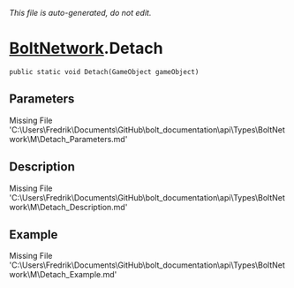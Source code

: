 *This file is auto-generated, do not edit.*

# [BoltNetwork](Types/BoltNetwork.md).Detach
`public static void Detach(GameObject gameObject)`
## Parameters
Missing File 'C:\Users\Fredrik\Documents\GitHub\bolt_documentation\api\Types\BoltNetwork\M\Detach_Parameters.md'
## Description
Missing File 'C:\Users\Fredrik\Documents\GitHub\bolt_documentation\api\Types\BoltNetwork\M\Detach_Description.md'
## Example
Missing File 'C:\Users\Fredrik\Documents\GitHub\bolt_documentation\api\Types\BoltNetwork\M\Detach_Example.md'
